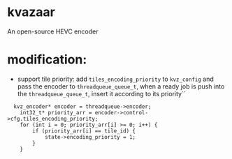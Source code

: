 # kvazaar
An open-source HEVC encoder

# modification:
  - support tile priority: add `tiles_encoding_priority` to `kvz_config` and pass the encoder to `threadqueue_queue_t`, when a ready job is push into the `threadqueue_queue_t`, insert it according to its priority``
  ```
    kvz_encoder* encoder = threadqueue->encoder;
	  int32_t* priority_arr = encoder->control->cfg.tiles_encoding_priority;
	  for (int i = 0; priority_arr[i] >= 0; i++) {
		  if (priority_arr[i] == tile_id) {
			  state->encoding_priority = 1;
		  }
	  }
  ```
